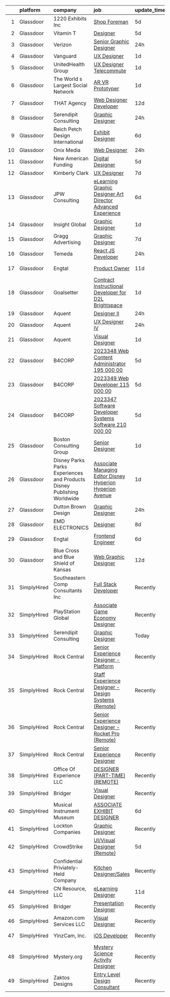 

|    | platform    | company                                                                  | job                                                                                                                                                                                                                                                                                                                                                                                                                                                                                                                                                                                                                                                                                                                                                                                                                                                                                                                                                                                                                                                                                                                                                                                                                                                                                                                                                                                               | update_time   | location            |
|---:|:------------|:-------------------------------------------------------------------------|:--------------------------------------------------------------------------------------------------------------------------------------------------------------------------------------------------------------------------------------------------------------------------------------------------------------------------------------------------------------------------------------------------------------------------------------------------------------------------------------------------------------------------------------------------------------------------------------------------------------------------------------------------------------------------------------------------------------------------------------------------------------------------------------------------------------------------------------------------------------------------------------------------------------------------------------------------------------------------------------------------------------------------------------------------------------------------------------------------------------------------------------------------------------------------------------------------------------------------------------------------------------------------------------------------------------------------------------------------------------------------------------------------|:--------------|:--------------------|
|  1 | Glassdoor   | 1220 Exhibits  Inc                                                       | [Shop Foreman](https://www.glassdoor.com/partner/jobListing.htm?pos=104&ao=1110586&s=58&guid=000001821a5e41a1aaa2c1143d324edb&src=GD_JOB_AD&t=SR&vt=w&ea=1&cs=1_0952f903&cb=1658299761528&jobListingId=1008006158755&cpc=870769263AED881C&jrtk=3-0-1g8d5sgfa2ing001-1g8d5sgfqh4fr800-b21c6ef8e0bd4fb3--6NYlbfkN0ChR5OwKRzSjn4PZW_tdiI_RimKRiFp-6lwJSLGblFx0-eNfBUs7pMHSz4G_8hfQqqNEjT2S7HZc5zf5Ugwnd38lAKfvYsDH0--fZ99Od_pFwOM9F0Vx5yUfJtHS_MTZrDheS6RmcDx0THJs_qLqdzPWaHRFelnwkQwz4Hzn_82CXSV07k9_eAwP8IV9Ql2cYzgYwXA-Vv7EZnpiWkfxr3evt9aEBpQkrQIDPI5PXwLpDmZ0rT121kMipGUIRWhXUgFYo7aP5_02zIDZUY9XXXSkCrliTH6Y9mbGqnqmwsuRNi2M4qRmiSSYHZWDFvy-LmHqXZuFJtgDm4UBns8jIYk7zgMuDkhrHiWgdpuQNic6VohHg6cNiShjqmYaCtSyzYJw2QM80wbSEOXWUye2M3NcuRnqZVG8yXYOiZoiIDa_5XhTMoNyrJsJwPN8yuw83CmUnuVevp1SR35mTDPEAZQIgFBgaf_RggPZ9S0g8Gw-TFNp46PllXk_XOKJWyS82Y%3D)                                                                                                                                                                                                                                                                                                                                                                                                                                                                                                                                             | 5d            | Nashville, TN       |
|  2 | Glassdoor   | Vitamin T                                                                | [Designer](https://www.glassdoor.com/partner/jobListing.htm?pos=126&ao=1110586&s=58&guid=000001821a5e41a1aaa2c1143d324edb&src=GD_JOB_AD&t=SR&vt=w&cs=1_3df284c0&cb=1658299761531&jobListingId=1008006318838&cpc=334ABAF5D42DC775&jrtk=3-0-1g8d5sgfa2ing001-1g8d5sgfqh4fr800-c7d7ca1e7b63493b--6NYlbfkN0DMrcEu7yrtATojKJA7cEzGQ3FdRGWLh0CZQInL4ECGI6k5tN82kdM0OKoro5eXmjo80z3blDf38MxDtG7OIqdO2V2y3F7ikmR8dSt4Ww3HoTqnOf7TOkJOlXrmqtd1BDpsoisAi_Vs_2wtfU5oF2NH8qhILIZuth9zGpa6x0tbKkV_QFDElUNuWTbWMovK6RvGkvbo1m4Dm_NnwqOTV7NwHhsBep6Fo4jzrDzQogYmknyeayjAruZ1ZD5GYrkTLJ7HwdNuoILf90BMjgKx1Gt5_eSuyf03VlsIEWdydH6EvaoNSGiZx7Oj3tL3IhajizhFb46Qa_0ohbRL0p6vFXqZtCY1oRjc3MmjRb8XpagBryYDol-Xr6GP58Afeindrjs8bZK5z7JJOqJr3xNZd8N-MA51O58yboTLuiR7-YLJOmwObF9G7ZUh_wWVd9fiQ4KgecsLrourh-JquLBic5dC)                                                                                                                                                                                                                                                                                                                                                                                                                                                                                                                                                                                                    | 5d            | Remote              |
|  3 | Glassdoor   | Verizon                                                                  | [Senior Graphic Designer](https://www.glassdoor.com/partner/jobListing.htm?pos=109&ao=1110586&s=58&guid=000001821a5e41a1aaa2c1143d324edb&src=GD_JOB_AD&t=SR&vt=w&cs=1_661ad886&cb=1658299761528&jobListingId=1008016098607&cpc=F45C15D234B746DE&jrtk=3-0-1g8d5sgfa2ing001-1g8d5sgfqh4fr800-6ea47bb67e7bdd33--6NYlbfkN0BCNs6bE--Mn_ADd0RyzMq18ZUxdybwefWV8heO_C7Y98mRwJOBD1CqJJ1K69UGPRtyAqXJXCGX9T0L3FgJfk-Qo6jxclGGKkXfqNdbZd7_Ir3_vFZTJTBsvpjHjEApyOdq4GllLofTpvicmxWvyrIfDIT5nu1DY-sTTHtlDokLTGL7HPaxgfmrr2lSkzhJzlOV0tNH9vzfV_oTEVZhSEt4pTOCKXjSWy_gLbp19Vodvvu6YYafONi6ZRg1k03mCz0jOCKm3Vcz-rsI_pIlVEulMd5nUh13IL_zFL-GirnNYdwsX5BKblPj1d2ZNMvgR25WNkREgan9dn8ygSlVDf4zFZ74IUP0qw5qn7Al_dSrPp2bAtWxmN7oRfRxZK2Y68XJfAl9dGPwtnRyZw_SGe-XWexRMbAmFK7HtgqAcFfXnTlldV7bpwEtIIqZei1ns7m50Cp0lAaJjIkNn-yMQisInU-VmcZmW9MU4BUGZ290a3tl_zZjDehRTDUqAV91WvxDLCoGixbmRo_88nU2PPCdT-W4A4fGkBFtTqyJE-ooaXskvQyJbzEyMXSTzVU7skHW39r4TV6pmZzIl1s2ZHDZZwXlgpmL_zBFFddvUAmtWrrIvkj43-n0Hi84WxblJU7i-2lBN2bqeGNAXDk9RSpTHjtXOMCIQKVpsaqMYToeD_NuUaR3q6tfkWHy0AFCmLhCHbNeqHKuTOKsdEQytghKfelFMsaJe537KNvWSNYgXrG0gNkov2Ty)                                                                                                                                                                                                                                                                                     | 24h           | New York, NY        |
|  4 | Glassdoor   | Vanguard                                                                 | [UX Designer](https://www.glassdoor.com/partner/jobListing.htm?pos=116&ao=1110586&s=58&guid=000001821a5e41a1aaa2c1143d324edb&src=GD_JOB_AD&t=SR&vt=w&cs=1_9e41cd72&cb=1658299761529&jobListingId=1008012719121&cpc=FA84DF7EA1EC2398&jrtk=3-0-1g8d5sgfa2ing001-1g8d5sgfqh4fr800-ca902f2d715a43cb--6NYlbfkN0BWQs_M7ZA8XLbIFWVw-PYcVVEPryqVLyWhKaEKPskHy2YkbHyHJDwBFABfX2IzFJUFRIsxY7z-4KfcKbQhDNfGzPyTZgFL2yMW2TdbHptY5QmfxjoI23w9jMOtnl386Kp-2yF5KAlHVin6fjtTo9FpGMuvuo1aBx15Qf890HmH539j9zNFce_t2w6GX9fErNOw0JcOKfraZv24njWguSpITXBRT4UFZXP44GTCGLmwo8QE770uKFQvTW0INcROurHPspmzrbNq4rR_MzJhAGJsKRsvx-HVFKPATKYvZKUcxz6VTwm2FsB-xV5OQwXL6_X6D3uRJrZUvssapa6ahovWZ6pOTS4UhZGzxlxij5CfmbckOT8oZNtNUZtKOVZx5-_tJka4qfFM9ZuGfIEa-Hnr6RIpoEh9QnxCgodh_RuP0_LeYKgecVNoxxW3VkBAuFEf1BmIIKexujdpEUhBEmTmpHWjmc3uWeJOsUkeiwtdopsgZ60X4LwwJ6l764js4L9WWrbOaXBvyM-qHH3EmHqVDwX4jrYzVdlrHN3dfNGGsj5YO0JWsiBIsnUCSIQpBDXNDnbIyHN5hxiM0BYp2AWs5_AKTiVVn48LbzL6k1X1RXKYxlEjWJ92IrYP47gQRKZtHaEpOXPa1cev5aFy1VozlXFOj9sSfVde22y_0JFU32OdkI6t5SHDTi40l9rSWCpAjxv64Y1gdYNzEOPI4tMJi42-eVlMKgWMAswXKm823hlg-AiYX04jFuN29XU11P__xyawpAyLsIOFuqxzfFQ5IV5zuCXx-6N1xvEQVv2OU6s7dZWY12sh2cNcobWxgfebc05x-NMdzhXlvFz3fhh6q8FuXzFyvJpIEdH0QQX_eJgyWjmfCirzTGcdu4_TXVRpWQZUxaSp7ZkXSgdUJDZMUjzR2XDLGQ0whLCghJOuJq89R6vCPLLES5wTgFNHin7K79KE5g6ERQe8RtInv7FVwytcFKs-NRcrulPcjzZlLngsV1Vj3FCJ9zuZVEhitww1V4siBXukLCTzJcQKJ7ji) | 1d            | Remote              |
|  5 | Glassdoor   | UnitedHealth Group                                                       | [UX Designer   Telecommute](https://www.glassdoor.com/partner/jobListing.htm?pos=118&ao=1110586&s=58&guid=000001821a5e41a1aaa2c1143d324edb&src=GD_JOB_AD&t=SR&vt=w&cs=1_adcc1275&cb=1658299761529&jobListingId=1008011758705&cpc=F41FEAB56D215062&jrtk=3-0-1g8d5sgfa2ing001-1g8d5sgfqh4fr800-36a62fdba79c0175--6NYlbfkN0C8O9VKdOj_1Zh75e9_CvYhSsWVxS1Pvi5WUWhsf4w7FOqiBDV5gLd8UJrG7vSEtbu2b3-fBfbvz93TFAcO-4-q8CfFSJIhYC5_Z2Npg8v4hz101VRSkpEsxw_3D5YCfEPqnMQIV-Ni-8qvGROGC1ViiKsm91auzRcWXl1jg6KWOHNH5nJLpr2kw2cgBX9lSW39UsoxvQmtAcshnFhnieQNyUSOkgfoh_3zLmEY85Wv5MFuBd9Av4JKuHa4m1g5g81U06DJIk7sTS9RYPakQKBcf36naVYe1218-Od33VR8dL8sCPfx95_phQpEPcfx8NXoUJpr9TzjVymngLRHfA_QWQY-cCiRSRvcCbkuqJNM4yoE9WHdTafRnMeU1aK9-okfOjaX5lIktYd0w_usaGtv-7Xr71aWo44M_95KQGCL2A%3D%3D)                                                                                                                                                                                                                                                                                                                                                                                                                                                                                                                                                                                                                       | 1d            | Seattle, WA         |
|  6 | Glassdoor   | The World s Largest Social Network                                       | [AR VR Prototyper](https://www.glassdoor.com/partner/jobListing.htm?pos=123&ao=1110586&s=58&guid=000001821a5e41a1aaa2c1143d324edb&src=GD_JOB_AD&t=SR&vt=w&ea=1&cs=1_e393661a&cb=1658299761531&jobListingId=1008012161691&cpc=D2F1DE17EE1F43B9&jrtk=3-0-1g8d5sgfa2ing001-1g8d5sgfqh4fr800-43d3d9032fddb7b6--6NYlbfkN0DSgjPPcnEdvoK3uuxfISLALE6pB1FR7YSHOr_tSg5_QGIhoz_2VqUepdcKLBLI_zQfqeGEJ02t1AVbHSQ_O9rZP0hkpXHrTqLw9pTXuL3LxMpDdB1nDE0js1NGSUzDuMw58mH_y0QpgiiKBamNJQ2YnFsSVGPnarsJZAJ023DkZ2lB75_AysO6_kZp7LbrCmruevKG5DsxkBYhQZGU3H2DqNhR8OwcmmsWpF6Ejw0pkmpOlcK6nSno5DrVjHXnS-LaRTkYAebsO-ATvWc6ynOW5-EXwsXaZTvtUtOqElKXVym0H0wBXPL3xvxh9XpLIRmj1LE7sS5i5OTBp2w5TuK0Pke7-Lg0zYeeuYpJtlwSFGwe8OpDMnM1aRItsA2gN4C5mzuYdq-uPhXpANnDqWNWn32SErcQJc1WFB42KcotkA2C3SSiiLeYFraXU1pm262dQFhqVoy4TJTuqL3CzkiAVaS5FQd2jpXjkrHugjCfKV0AdP-KzvdyGNqmVivviF3GrBpId4X1BvCQueXUJ3CPc6D0LC6KlX7J2Gwgv0GP3wOVo0JWKkkI53U8ds2pQkTGVbFjoTEBXNBd4yuzH_n6)                                                                                                                                                                                                                                                                                                                                                                                                                                                       | 1d            | New York, NY        |
|  7 | Glassdoor   | THAT Agency                                                              | [Web Designer Developer](https://www.glassdoor.com/partner/jobListing.htm?pos=106&ao=1110586&s=58&guid=000001821a5e41a1aaa2c1143d324edb&src=GD_JOB_AD&t=SR&vt=w&ea=1&cs=1_36660228&cb=1658299761528&jobListingId=1007990020797&cpc=70D6958B2CFB98E6&jrtk=3-0-1g8d5sgfa2ing001-1g8d5sgfqh4fr800-0c50c41ba30ab75e--6NYlbfkN0CNPXhQHeQmpFLG1zbnVry6FDwS6k36Zx3mOturxRE7VTwd-PHBCgegvK6MSUCpLPNO5VeDiSWy4Jg_X4vF36py9cvxKfHCa3YoYBIzWKw3WHI5I-J9NyizVTVDg5tcklXjn-A-4m5usbuY75GunOoLcnQEC6itfPuGb4uBUW9zcmWdS5i-3rDgLi_VQXhNEa-ZMMDmKb_Rt_cnEQoVAl6Ddhi_TyBedSe84ZWh9JOKRGgAYLvSxPhKUziOjoX9fF4Ga0LjXGbMYo4D734qC2hWmaeNfBeYH56tjGtBp9PviaKILiwkoqmq_VLk7X370u9euap6q0nBJnpd064jcxCDZ7FGgVD-78lkQZSrvYD_ZzZtiebpMp03Cft8tKGLK8eA6fcjErmxGIJ235arN0icXNkBIVjPCa57r3OtMSxLDrcB02mB5O8LsT2AqvuysgFd6a3eDnSN4lfbmb2sT7fSr23uNzLA_aKAMdh-jKNiIj528EKoB0DA5HO6vBweMiU%3D)                                                                                                                                                                                                                                                                                                                                                                                                                                                                                                                                   | 12d           | West Palm Beach, FL |
|  8 | Glassdoor   | Serendipit Consulting                                                    | [Graphic Designer](https://www.glassdoor.com/partner/jobListing.htm?pos=102&ao=1110586&s=58&guid=000001821a5e41a1aaa2c1143d324edb&src=GD_JOB_AD&t=SR&vt=w&ea=1&cs=1_b988c2e1&cb=1658299761528&jobListingId=1008015133064&cpc=39721386339D0809&jrtk=3-0-1g8d5sgfa2ing001-1g8d5sgfqh4fr800-c5c15e8d751a9460--6NYlbfkN0AZiaPZyccuKjlre0e0RaBFeO48J0QExrO5hcuLctOVaDQsAcHmbKD6x-czlhhPaL1TlBaAVNH02RkuLdfAcnAtmG2ifzKKd-xvHAFsOrwbZuY8izI2eBiD15JwxfzUB6r_c-wjmdtrfGuV-D43dsz7rF-W6HRlzw58U6e4dTUNeaQpBffTT_4yaBVmRULisnrSQiMurOPo0JKl4r--JHnh8XFNsFlTWSZQqZYAmOi7mrCm-5LnRs3NANG9lMItmJrToRip_WYvOJTVl65QEvq6r-JcLu45bzDtmyQrYdHGmTSn7ZBA0LUbCQgyXy9NA-D_hwMwXRwEzrH0XRzkJN7Bp5iU9aLDllIhImol7SjdvJ1W_F7uJ7_YGxKd__Ijq_f7K0e8qWmZfTML057C8fFnX4qaAiyikfakTQ8SiOALidoz_w7j83kq-dGiQRYLKWOItXa5mzAEPNbyuCN8Z1sIGE3o9bilu0Gq1CytOvXLLLVYLInBHE9qwE0Ykkl0VuYxE5odmHet7A%3D%3D)                                                                                                                                                                                                                                                                                                                                                                                                                                                                                                                           | 24h           | Phoenix, AZ         |
|  9 | Glassdoor   | Reich Petch Design International                                         | [Exhibit Designer](https://www.glassdoor.com/partner/jobListing.htm?pos=103&ao=1110586&s=58&guid=000001821a5e41a1aaa2c1143d324edb&src=GD_JOB_AD&t=SR&vt=w&ea=1&cs=1_b41b40ed&cb=1658299761527&jobListingId=1008002938812&cpc=DE56C24FF6DEC286&jrtk=3-0-1g8d5sgfa2ing001-1g8d5sgfqh4fr800-3b5b7d28d0157a80--6NYlbfkN0AzDkwE1E6nFtjvvvc7BqCxawePj4p5F5Tpa-icpHS7yI1-CjxT_KXQYOVUQT_0dY0vCULujJzTncjbwiIzoH-koxOr7zJXgvIxjTsITWJ3JeHuXqEz5NuacEMkK1_BWBvQFI2sdlgpm-v1MDJ1NMri5mPZccDd5YL8bESDpYGHhCBSuQ89nx4Ag7HlTKZBfmbvGUN7JoI-r_IPh7wDnc9BJfNle-0N9CbNgld0UbTyAFkhLQIkpUQwMeLNiwuPugPQVDLsssxgQG3sLwp_vP0K3NjCidpbFIF36GjBv5PqMvH6EpY5brwyLhUit4qxkbRShtEUPi2qhu6BbwjVHnRK08qNQ6jxXSGxZxLyuDA8J5tbGrWg_zdcqzitEfOGTMjiiRFbVZhXzeb-pwbt5Pf8FWf-5iAsMM-1c1Lo-f6oOLsDon9FvdZ964r7JHMJ7e4yCe9PhfDw8J3WkyXeL0A_BKz6C28pkkl6mbFz4pLrLPqMrF0PwwDE)                                                                                                                                                                                                                                                                                                                                                                                                                                                                                                                                                       | 6d            | New York, NY        |
| 10 | Glassdoor   | Onix Media                                                               | [Web Designer](https://www.glassdoor.com/partner/jobListing.htm?pos=108&ao=1110586&s=58&guid=000001821a5e41a1aaa2c1143d324edb&src=GD_JOB_AD&t=SR&vt=w&ea=1&cs=1_54396df7&cb=1658299761528&jobListingId=1008014380885&cpc=F45C15D234B746DE&jrtk=3-0-1g8d5sgfa2ing001-1g8d5sgfqh4fr800-800edeeeeb0b38b2--6NYlbfkN0CaFgleZDrFSirENWvzXJnTfxUA9qHoEQX00jZUD3jZ27PxJcpL3ksBcXKcLYcSM6sJrrh2qT9IESwtdsJgINkY9hw7mKUWzxxeON2GIvRnqb1VtKgJgNzakbZ4oZ6uVzBQGvyuIKbAL_1Nz9_N2mejkOzvJqRWYu70U1G7vueKuH0izZ9LyiXNTs-sjEDsN_z_m9DOTseGHNoq9EWHj3f_aeZGxdPmJfy_Ysp8sTKluZpsXM7LoXGvcqot2ykrcDdbtAnAL9NIaA_SkLnvZr2DD5VTo-P1wcaBoaRG9Nug0byHPAzw-vMZ6d8ZRcwqxo6p6khj0mM-8SbiRfapQUtPDk3jn9M7tBh0vZvnFzMufbNUsr4fQl1ExQYAe20wW84WI0AqsJKceK5dVDLZr46cDnbXVByWXgDBpIpiszOTcx3QojEXGqSxbcidERPFSnpZkuGzW-l5Pg5PWTS_wuYfnuGyYw2efndJxCVDA9px0MP9qbJxk7kEeWLtLgI46Hs%3D)                                                                                                                                                                                                                                                                                                                                                                                                                                                                                                                                             | 24h           | Dallas, TX          |
| 11 | Glassdoor   | New American Funding                                                     | [Digital Designer](https://www.glassdoor.com/partner/jobListing.htm?pos=117&ao=1110586&s=58&guid=000001821a5e41a1aaa2c1143d324edb&src=GD_JOB_AD&t=SR&vt=w&ea=1&cs=1_88846030&cb=1658299761530&jobListingId=1008005604342&cpc=B101C867B3EF2D75&jrtk=3-0-1g8d5sgfa2ing001-1g8d5sgfqh4fr800-96c3d0f824927e96--6NYlbfkN0C2BFb7Ub2YUp4strrym9V3pWtjyRKtgHKt_kMzkewmGGJEved23y_kY-GSZp2akmMrMXBnf0_sPdCtSd-PsOEUyt98Mi-sR6I7bW0HgmIbOmUMY25IRArly9j6Qd8Aune8lrTsZEYIa91ohUTgu9UT6t137nsGeEKm-lxKnQqZh_-my8GcKR-aODhCp_jwJzPJwUeu85MTiyWoKcJZYaaPCM2Us-ET3KkbkQcCH1FzkYBv6rdRkyQQkPhIVq9EuvQfFvyaOOOapZVbYwNg3ssngMvgSDD1ia-AKJ0_x8hyFLUtWTS8-h6EQkH7l_lIw6jOOUFu8ILoyx8NJ1XdKC_wJgY985dHI0sQUTp0sMi0AARn6jvf6_yUFlbqQ2h7FE4AG8oaMp2PwtchdIp4zFHXgS9MPD88_jUx34KgdaduKMuGjxVdPZtJzhtZ4HSabhr9LQbb_LS_4oOmYq3x990i5CPaUTjR8SPX2HtXGD5ZaMBN6jF6ROmRTakfPzZ_-a0%3D)                                                                                                                                                                                                                                                                                                                                                                                                                                                                                                                                         | 5d            | Remote              |
| 12 | Glassdoor   | Kimberly Clark                                                           | [UX Designer](https://www.glassdoor.com/partner/jobListing.htm?pos=130&ao=1110586&s=58&guid=000001821a5e41a1aaa2c1143d324edb&src=GD_JOB_AD&t=SR&vt=w&ea=1&cs=1_7eb72b55&cb=1658299761531&jobListingId=1008000689139&cpc=6FC5BA77C9A4CD78&jrtk=3-0-1g8d5sgfa2ing001-1g8d5sgfqh4fr800-6940c3b835ef9c13--6NYlbfkN0ARyD88zZa8G4fZaD6jLAgXtQ8K-B7dWBWCK8oXQKVaKig_6nzqbLjwMGuvQzHRYlOUcSn1scKefGxQpEG5-nCaBd6cLVZW_rTnRdNNgBJQXv5XPN9_UiIHwNcVR5BRuRj-AufwsFa1GHKvjFLik9hTgwSCJJyzjRqUL93YX1UvnIK54z9edYv2l1FDD5h421zrIn-v4iMxUvqj6JvHJJUKmK0ORDxr_5WI9AN4T11J8Vc9N05QphYxinKaaW2px7CXrfON59u-_64gipjAqnQ0ifVf3lYdLbtJmJYW6U2jdVU4T1qfYsbpBRYYCtso3rkN9kTUUQhO25D--W5TgKzKTYfr1UQqf5QZPjWe8B-2epj5NGPf9P-DZIDyxaDVdELKHZslQWcLNEaaKcYqjxxdhyQZoHq4HJ3Vz9HtgJ1VghVpdsgCSxNu-FjUrq1yQqi0ToQ5_wAkkMeJoKbL0jU24MgYuRaodeQhl_vSKgalj4A48t_TTUazwFY2umgPBto%3D)                                                                                                                                                                                                                                                                                                                                                                                                                                                                                                                                              | 7d            | Remote              |
| 13 | Glassdoor   | JPW Consulting                                                           | [eLearning Graphic Designer Art Director   Advanced Experience](https://www.glassdoor.com/partner/jobListing.htm?pos=120&ao=1110586&s=58&guid=000001821a5e41a1aaa2c1143d324edb&src=GD_JOB_AD&t=SR&vt=w&ea=1&cs=1_a192ffc4&cb=1658299761530&jobListingId=1008002630660&cpc=FA84DF7EA1EC2398&jrtk=3-0-1g8d5sgfa2ing001-1g8d5sgfqh4fr800-fda7671e979a5c29--6NYlbfkN0Bi-g4OEguhQEx4pjzkmulzkFDPdVMQm6g82nLRMcVRUF4a9O8XX7bQZKZazodw_Hk4F-ETQ50IEvawf62mrp1sEljZtncm0MCCp9dxaeFI_AB7sx3XynRJ4TfYINFrlTVnm4QC41zeHBBpQWIt_FbvlEOfUwI4lUAhLzOq56f9EIVtmdmk3XaMoOsYFgqiN26f0hGerfRgvS83gGJriGjzHf87Jij7PkaQRnV5AK-eDBd3kC2QVQ1bC3ALGqwSlqV7hjI_TxEc6sV3QQ5mYKqG7-PxvH-lkG6I5B07qy7Y-KO2SDuQ5GUL4iqjHWKkDc8UGLdeHDqQSMwHD-mliEwtFf9Sb1_SMvfdMcZhIwpCcca6xLV9Pxkt9OQbcvgpNP8sqfs8es0eUJFKGa2xdh963ckwItXiiz_BITvainF0mlbrnSn1PCVkhmesW_JenxmpTWQSAfc6x535uuAyJaKi1L2xkqir9hGmawTZ8JfXvQVMrsAP5Hvg3tqP7nBnv9s1MfE6irAUPN5HK12eBqRgEkpBIlD_6uFPvJSYVvAjpg%3D%3D)                                                                                                                                                                                                                                                                                                                                                                                                                                              | 6d            | Remote              |
| 14 | Glassdoor   | Insight Global                                                           | [Graphic Designer](https://www.glassdoor.com/partner/jobListing.htm?pos=125&ao=1110586&s=58&guid=000001821a5e41a1aaa2c1143d324edb&src=GD_JOB_AD&t=SR&vt=w&cs=1_6fdb3160&cb=1658299761531&jobListingId=1008012544092&cpc=F41FEAB56D215062&jrtk=3-0-1g8d5sgfa2ing001-1g8d5sgfqh4fr800-ed6221a5bd2cf911--6NYlbfkN0BKkHZu3wF05EeDimN_p6sYpKCMArvwa95YdH7UpkaBCqc7l59Erwqcl-ZxWPl_M-n-My1VTcWJQe37oyOME0drXoDSP5_O5T8QDR1SvERqtCDlCmBOsfDlI_JJuq0bX9Ruw9LnKqKKjsLcn4qfmgIqJJF5FIlggEB-24esvMOGgWh7A25fVPmNV20ZAoAooTZtUraZP96tr8-r1fjtOwupJpw5FBWwD5FLw_2aFVha9c_Dy8zHpaaRbQ8eQdxqvadNPErf_tZ-SIGUXbbrXPAOzouNllU3_Y9SK6XBHnCKj2VTf_3yuGS5wRm8jGK9kCaNnab4IoaGj8kv8sBIWqna9wvOszpd7LkekdYsBcTOojVDoh464B0lpd52yhsul2E7nhLIC1oh27CvdxLOIUmOSVYsjUu1k34CaGgxzyn65khsdKGowN03ucmVC4hMxcWrpCv_HM5wFW2O8hp6qo0-Tu_KcSmdUdiykINgn4qIfQ%3D%3D)                                                                                                                                                                                                                                                                                                                                                                                                                                                                                                                                                                | 1d            | Seattle, WA         |
| 15 | Glassdoor   | Gragg Advertising                                                        | [Graphic Designer](https://www.glassdoor.com/partner/jobListing.htm?pos=110&ao=1110586&s=58&guid=000001821a5e41a1aaa2c1143d324edb&src=GD_JOB_AD&t=SR&vt=w&ea=1&cs=1_e71233a5&cb=1658299761529&jobListingId=1008000664653&cpc=39721386339D0809&jrtk=3-0-1g8d5sgfa2ing001-1g8d5sgfqh4fr800-2a1f32cd73959787--6NYlbfkN0DGK8eznauyd4_VXGKci_XYn8wCnmApLCrZ85jipVi7YER8tKrqXNgS334MvWlp-Q0fwjriyBKc8UWFj55Zq8nG_4wh3Q1QtitGWLw4ByXAZ1B9e1xFHNw2XnGBg1eyZqXwK17dR0fw3bEMytVUgkQUPpgEruMieGKJdr6YzljH-_ts_L2TKuK6caJIY87V12BMuZp4QPrceUIMRN45bMtFveTnc1byvEJ44Vz4hsbr167qKohTD64RHsmBvGtiCZTFYFMrSMFLQPxNR_ENQ4u5KAMcLlWyCiwSKGUrHeFM-BjVgquhceJQLTvthzrnhyg8U71f6-GRVi9Cxmb9YSKRJ61TfRpcsuopV5assMkRvKrZAC9RkQdysCXU0CoX0srd4NJm9EukBcFMk7UVepAYL3k-ZEjjWu3aNWxZ9fHhxePrzolNnkZnjsrYD8vCYEDZmggGp2TGvbmxZzL-E7D2VFaaksxHrDcXtNKf4cqDncjeMJfEGg1uGVxDvrFeeBA%3D)                                                                                                                                                                                                                                                                                                                                                                                                                                                                                                                                         | 7d            | Kansas City, MO     |
| 16 | Glassdoor   | Temeda                                                                   | [React JS Developer](https://www.glassdoor.com/partner/jobListing.htm?pos=101&ao=1110586&s=58&guid=000001821a5e41a1aaa2c1143d324edb&src=GD_JOB_AD&t=SR&vt=w&ea=1&cs=1_7e7e6cc2&cb=1658299761527&jobListingId=1008015128299&cpc=8AC01DCC8FF2DC38&jrtk=3-0-1g8d5sgfa2ing001-1g8d5sgfqh4fr800-7fea6778d8d634a4--6NYlbfkN0Cdyrb_-SYpjIsC7ShR4LTJruqxAexHI1Km_0W0EzpI0e4uRdYa2eAJs8btTIGmOfMYc0AIGm1oGji9xCD_BIfjoFv7WrSOeX04XFZio3b7X4jjRm4uKTkf2ibFdnFKK902wGA0oBE-4UXjpik8-xCwjIHvwxFNbNLLssPWUSLM7bGAS16chLfRc3-ChYnq_dSHm7d4k0XP9rvjZY2gyPW2vk8fCSVZ7UoCiq_MJgenlZwyIbvB1erFW5DG3TGIydTJMX3qy5haVAdTiiTjGC7U7cGUucUYVJzAJETSeFKhRcG-n6qo017huG-1lzTCuyLvCmrtS8NNqee8oADw0GYbCTQNBObnwLyL52xlO_aJoU10oxOBBJ8lpVZZlSUlsxXgNXuKHw_pQ0Mus8eOKBgg9jXdhubxh1zrw5efsze0fg0paC1v0Np6dacWFeMPEa-SVOGXkAs4Z83txgq1PffxYVCT7eqzbwTOKLCV24Lfl2Y2pooiXrUhH6oG9P1S8S5pI8g7upGUdg%3D%3D)                                                                                                                                                                                                                                                                                                                                                                                                                                                                                                                         | 24h           | Remote              |
| 17 | Glassdoor   | Engtal                                                                   | [Product Owner](https://www.glassdoor.com/partner/jobListing.htm?pos=129&ao=1110586&s=58&guid=000001821a5e41a1aaa2c1143d324edb&src=GD_JOB_AD&t=SR&vt=w&ea=1&cs=1_5ebd5b72&cb=1658299761531&jobListingId=1007993096051&cpc=FB7E4A1762AE5BEC&jrtk=3-0-1g8d5sgfa2ing001-1g8d5sgfqh4fr800-eee2d180471af58c--6NYlbfkN0B7Z8t6fEMDh_BTkcJVPNJicKvZQEBTy5HSwyHa20ewqmyfWNXjNsfvmtdqiCQm-EzbU_ayt_1dV_mkQSOUR08VlOWq-QB78UPnTy2vK8yzdADMRvGTm3TJ5v2VuzjgkA4o0Fcdt23tZ2IZ4ux3MwC-fHSfDwcDbVtZ5V5QbjZdN6YagjtkutiiKnkhH4GHJmg0vlztQ7UDzkGnq_ZrDGmqKxsHc8hXzso5IzSD2hNYTdJGb2GIkWQD06oCiztnSQ36l5pkJPaUroCUHYIhkUsmaJupEVzagJYXgexx1qs4GfmqlXJcAxkmr4wa__iRTO_-Hl-wF0vSZi6dI0qL0T7TNWrdr9PdNr8-AivyYDMWgyqyPemECzfBx9Iwq7diQnM4WO0AIXIS4FWOqkSjyCTs9ErMDJneTEE9dW26mmbvqoBMMW7wKEL66kqY3nk8BsfhRR494x0Oj-C_H9_1LGESxNVaKENOiYIwld-zCrsepercgAkefIkN40GCMJLtb2w%3D)                                                                                                                                                                                                                                                                                                                                                                                                                                                                                                                                            | 11d           | Englewood, CO       |
| 18 | Glassdoor   | Goalsetter                                                               | [Contract   Instructional Developer for D2L Brightspace](https://www.glassdoor.com/partner/jobListing.htm?pos=112&ao=1110586&s=58&guid=000001821a5e41a1aaa2c1143d324edb&src=GD_JOB_AD&t=SR&vt=w&ea=1&cs=1_d0060d79&cb=1658299761529&jobListingId=1008013039980&cpc=75B6770C194DCF89&jrtk=3-0-1g8d5sgfa2ing001-1g8d5sgfqh4fr800-f0a1eddbf740eaac--6NYlbfkN0CPEiJEzZq4I_K6S6Q9VC1QMfIsI0INZ1UYi7vjgDL48f87QLouAYwokg0T2li5PLlTSCVUIr1PgrYGDog-2Ot4P4TbO3x0ubC8nCF7Cd1CY2qVIrcLjIyHToaplJzfBzGuCBkQ7I9UndVt4Ds2V_KHg1DXR1hsnDuCo5x2I6XMTIeVmplvLydh_dNs9zhnGoWD0EfTvzUclLJozfjG3V2du7kopYI3CtXiW5CsTyp8l0Z3iu1gFlzIwupO0BuLiKMM1pWQkCm_hjzGDAltntWeW95W2uODhsHZHs38uD4dEildByQ7osqZm63de6rWM4XcLHqNBtJHZKbIpdWbQm4aq87qY-vo3XI4PffAH4F8-J9My-iQlNP_ztijioKHeu4g3ZqSG1lEzN8-z3K7xpmDudWAbGGDC8ymUKwJZ-6FrymPInzkSDM0j8iahA27el2cejKBdLwveSolzRWnwyarR726Dj9jdwLoey6ynIgwUB5Fshtl5tbnutRsMVs3Dxs%3D)                                                                                                                                                                                                                                                                                                                                                                                                                                                                                                   | 1d            | Remote              |
| 19 | Glassdoor   | Aquent                                                                   | [Designer II](https://www.glassdoor.com/partner/jobListing.htm?pos=122&ao=1110586&s=58&guid=000001821a5e41a1aaa2c1143d324edb&src=GD_JOB_AD&t=SR&vt=w&cs=1_883e5621&cb=1658299761530&jobListingId=1008015500719&cpc=0FE1F5EA2BC84A01&jrtk=3-0-1g8d5sgfa2ing001-1g8d5sgfqh4fr800-0b268baea360f15d--6NYlbfkN0DMrcEu7yrtATojKJA7cEzGQ3FdRGWLh0CZQInL4ECGI9gD0Wolx9R2v-Aex0-GK06e588o0OvV4zA2gIiLx7NrUvBsPQz5DEshSuedIVD-947v_EURRm4cO9Icbeu1pEaxsmPXpdkKrsl1xaOFHyZCdEjymwr_ppqNKw79ozMs8axjxyr8px7_opYoDaJkEM8E_aV5Uo4M_lqDONGK1H4_JoTLBROMP-PcrCAv_zA9CWW8WSF_0_0dNXZngN_29FalCb6hbWgLUr1pEaBZMOqSveHcLEhj1MAGHu3DbPGOIy26v2xgiahuMejixWz0v8tI8mEFTYlM0ZfCp0cnGtiq8uW2WnOSEIE3OLYBLxgbhe1pnbS4xPFOMR-Fzek6zZfi-xXBBakj86OAnphUUw7Gpl72PFAkVJwG7_KpeMr2qQrlR1RjBKrJpGkZU-Ta6i73l5xjsexYlloq3f8P7pAK)                                                                                                                                                                                                                                                                                                                                                                                                                                                                                                                                                                                                 | 24h           | Dallas, TX          |
| 20 | Glassdoor   | Aquent                                                                   | [UX Designer IV](https://www.glassdoor.com/partner/jobListing.htm?pos=128&ao=1110586&s=58&guid=000001821a5e41a1aaa2c1143d324edb&src=GD_JOB_AD&t=SR&vt=w&cs=1_88f7970d&cb=1658299761531&jobListingId=1008014765194&cpc=A65DF3A704A48F9B&jrtk=3-0-1g8d5sgfa2ing001-1g8d5sgfqh4fr800-65c1015e42d14fac--6NYlbfkN0DMrcEu7yrtATojKJA7cEzGQ3FdRGWLh0CZQInL4ECGI9gD0Wolx9R2EDT7B77c2cRryahV9Wa9DLyiw9rqKdLaP2CwMMD-SAcGPK0zWaagUY0uusPQcY7coRCWjntVboddT6meN1u4wUcstDaE6zFSs836jMQ8rX-En_yu11gstxvikm5M-Ys5ojoLz_uJiMeuPJJmPl46gZ56tmOxdiT9Fr-epLoCiB3MtEuO9ktCg6pL2LT3lXlFO0r63zN6H1QzwFayHsw1voHzFinoIu1ZI0ru3dz9s1UGKHTP3InyiRBGwxplxJ1PTBLbt-DpzQnQYL_1WmJ4LUWVaw1c50uJyX3UCv13t8RH-ArTI0HIrftIonmnb0qafgWJt-o1JdPkRn-UXhSqVHWLvAWCRjhq7t3GJBJDjx8l0872cFzA1wlCALCi_7IqDfU2HL-9AX0jU7fs_1VNWfAs_PA0rWcJ)                                                                                                                                                                                                                                                                                                                                                                                                                                                                                                                                                                                              | 24h           | Remote              |
| 21 | Glassdoor   | Aquent                                                                   | [Visual Designer](https://www.glassdoor.com/partner/jobListing.htm?pos=127&ao=1110586&s=58&guid=000001821a5e41a1aaa2c1143d324edb&src=GD_JOB_AD&t=SR&vt=w&cs=1_7d40ba20&cb=1658299761531&jobListingId=1008012676265&cpc=149B3D5996025BBA&jrtk=3-0-1g8d5sgfa2ing001-1g8d5sgfqh4fr800-4533686d186de60a--6NYlbfkN0DMrcEu7yrtATojKJA7cEzGQ3FdRGWLh0CZQInL4ECGI9gD0Wolx9R2v-Aex0-GK06IR-bjFvjEHM9CB3f92ZhYXKKMR8uR6MnYQ1QSeTWD0ZgWEXd6GTMGInCXIHw7pi0_iDX-A08yvkXRh53nqX1w3uHoCpFJCViCrF7nA_GBeyOn0zSg47yNAIb_pfCcyBTJwZhE4NHdRenW5WxTDgPHNb_Z7_HEffq3AHE1pvJane7JXjazntzR41tkrTzeCdCaEBgkFqaM8vjGYn5DuYFSbnPbNViiCvleoN_ES72UVWk1KYlHsonWjqoLvx6sYsNHGBhUVQY8AxIuW_Fgsz_ho6bLTK9-9X9u4Y3U-Oh3ZJWHbC3QUWy-4ozqBVPmCh_yE4RwZ7YszuVdqLUki8nmMz-j0r5V1IoP6v2DsuGsJv9WqvfQm6ij6tARuNLgdE7-aySjjBjHxm0o3qPSUIM1)                                                                                                                                                                                                                                                                                                                                                                                                                                                                                                                                                                                             | 1d            | Chicago, IL         |
| 22 | Glassdoor   | B4CORP                                                                   | [2023348 Web Content Administrator  195 000 00](https://www.glassdoor.com/partner/jobListing.htm?pos=115&ao=1110586&s=58&guid=000001821a5e41a1aaa2c1143d324edb&src=GD_JOB_AD&t=SR&vt=w&cs=1_675bc800&cb=1658299761529&jobListingId=1008006479581&cpc=47CFDC01B3F81FAC&jrtk=3-0-1g8d5sgfa2ing001-1g8d5sgfqh4fr800-abeaad6600c2b0e3--6NYlbfkN0BBcNHvdcwdm3ewH9kjvka83ftEJjxlat_DdA1S80VRS6k0mxP7wnwmAsSRP66qfkx-3pDXhOYytlm-J59uRdAXNFOIsIqZvWFpwGi0Pde26NfSg5UUakdv3d_OPM4VaMuJCiC25jmXx1tv2nmZ0inQVbGAZr2uzPsWTSdG3VnQ_zG8GMkRvMuuGUNIuzB9u6QJPCTa0IyCLICTqslZxRCL-AGGohpJjW-lmm5bw9zDyR9ghu8ToK8huXAP4N6F3jgH_5xoSPyUSVrp1cE_CmhCEB5M6_RM0lH_kViD8pkpVGpW8oFXyTqpKsmsQMepBlgN6gxIjTGPCEgzwzbOxH9DI2Xc8Uqge7b7k0dDo2Rqe5ttj3huLB0aAA1pSCIWyPHoTz9-FztLE47C3-PXgBUdqQkHZ-dULyd4AFNw98SldL2Nx5FJoJhK15rOZB1ZdjDk2Kxchqp2H_gKeWHJkxdTTaAXhcfwX8P3OoARJUagbO-34a1P8Qw_UeQCIPTMeMk%3D)                                                                                                                                                                                                                                                                                                                                                                                                                                                                                                                 | 5d            | Dulles, VA          |
| 23 | Glassdoor   | B4CORP                                                                   | [2023349 Web Developer  115 000 00](https://www.glassdoor.com/partner/jobListing.htm?pos=119&ao=1110586&s=58&guid=000001821a5e41a1aaa2c1143d324edb&src=GD_JOB_AD&t=SR&vt=w&cs=1_04e04b6e&cb=1658299761529&jobListingId=1008006479560&cpc=47CFDC01B3F81FAC&jrtk=3-0-1g8d5sgfa2ing001-1g8d5sgfqh4fr800-fbdd4b4e1a2cdf18--6NYlbfkN0BBcNHvdcwdm3ewH9kjvka83ftEJjxlat_DdA1S80VRS6k0mxP7wnwmAsSRP66qfkx-3pDXhOYytuEO3ZAnUmr0v6F89JRChgeVH9UWbWZeQ3Df5UKcvEILTfeMaVxF7eTaO1Bd-ixK3_uP_4SlowSrP2f3K6cCO3f8cqfwfFIp8RKMKusWTaFV0bhCyYiKGm81vzzIOJTXChTeQXh2tHOP7sjAlMAD1QCxX9MMLMO80kTD2hPDQrV9zmMftn2LsRyGGMnxAJKWhIk97Ut0POwfg58I3uL48Syqaq3skElZp72nlOuHrl8aDdl71eRpAJJoU95E1DpZ9-AoSr8wFy5xiJwkY7-BzWyFKDJCmhPXNTtQH7wBiaMhohcQgWY_6nIKlBLVoWtjKanj7zXhsrrrO0-oHyZgLp9fc3pv8_dMKp9lIifpzzZQXMuW-TUeRTik59FMlBAn4BBVV-rxrS06TAcYnMdLulBLtnWpST2_MKVVIeYocjPo)                                                                                                                                                                                                                                                                                                                                                                                                                                                                                                                                           | 5d            | Dulles, VA          |
| 24 | Glassdoor   | B4CORP                                                                   | [2023347 Software Developer  Systems Software   210 000 00](https://www.glassdoor.com/partner/jobListing.htm?pos=121&ao=1110586&s=58&guid=000001821a5e41a1aaa2c1143d324edb&src=GD_JOB_AD&t=SR&vt=w&cs=1_9f6e7268&cb=1658299761530&jobListingId=1008006479570&cpc=F4EED0218A761C36&jrtk=3-0-1g8d5sgfa2ing001-1g8d5sgfqh4fr800-00eb874690007388--6NYlbfkN0BBcNHvdcwdm3ewH9kjvka83ftEJjxlat_DdA1S80VRS6k0mxP7wnwmAsSRP66qfkx-3pDXhOYyttdqB5PgAxI6v6c7tivLq4BMrZXmQgYG1HqqJOyZh0CKA4ooDT8DjPY94UVNrn9s7WzRVwkEw9HMJe_iJEXfwdUJ4pbkFJ_kDp7V8rYG1qmLBvkaC6kI0Zi_r1oyoQPOMjBO1nzHkhV1xBPzhuta_onmgE4UteMXS1kyNM_kAWpbMr0IrzOAs0FFReUuel2UTRaBIhQ5hPsbIEzwC8a0dHIIOSxtz_Y1DxiduqRW0xbfVGM9JhmbxTjkAG7Hi-NUM1Xneyd207XLgjwuArw9Sv-I1PZbhlr_B42ATVORa4TvDRnEr6CGbO68AybZGAiK5y9h5smziYbWjPjF8wOsc5tLMY2jG96vxzLsKa6Rndh1X2rXmBf5isKrJQB6uRAuZkdAnR-seYR96njxeabFlyMtVbAHRtWv75XiQLd1zhVdV3jDmdHxMuaFMtYX_nG4w57x-_ijwxEx)                                                                                                                                                                                                                                                                                                                                                                                                                                                                                   | 5d            | Dulles, VA          |
| 25 | Glassdoor   | Boston Consulting Group                                                  | [Senior Designer](https://www.glassdoor.com/partner/jobListing.htm?pos=113&ao=1110586&s=58&guid=000001821a5e41a1aaa2c1143d324edb&src=GD_JOB_AD&t=SR&vt=w&cs=1_5cb54064&cb=1658299761529&jobListingId=1008012326419&cpc=1160948BCBA38B5B&jrtk=3-0-1g8d5sgfa2ing001-1g8d5sgfqh4fr800-92778ed25c41c315--6NYlbfkN0BRT_J8tESNZROimpc0WyD7EGfhllYDKcBPIyLxids1Tds0XE-AWRCeG5KVBOag2QmuZ3hLcbDb-HOY3dXi-a5S50hXfL9a1igoojNq1h5HX20fyw4H4YcaOIMtkXoZdjeEv-_yKUUEnIPmfP74hr5NvXJKY7i8zvK9HjSOLg4pE8U47gAqx3lVVeWdzTjE3wuyyKEu4utSap4KJ7DvCmmepJLUMcR8h5yWxUgfARNrR3SPuGOB56PXfs3-bIjhyP7MXGdhbuqA_msLxQhjR0zQDNSaLzZlrxZfvGV2PXtRqGPoYo6qWyHC-E6BM7zHceZeJYmiThhEZaMxq9E7ftFBjeZc6Ibb1jV2WWhcfwNBTezmrlveJDJVTLXCug8qctFGzNH3o8mXp3vnjOWI1vUvJyJfxPTfgAcc2td8v5qs40kKulPqHXsH8igUFbi4YjzQEzbkVbVVITvVM2QsSNTUmtxL8xcFLgVVLaxiv1he07O23pG5LbXo34N2vEZNCgA%3D)                                                                                                                                                                                                                                                                                                                                                                                                                                                                                                                                               | 1d            | Atlanta, GA         |
| 26 | Glassdoor   | Disney Parks Parks  Experiences and Products Disney Publishing Worldwide | [Associate Managing Editor   Disney Hyperion  Hyperion Avenue](https://www.glassdoor.com/partner/jobListing.htm?pos=111&ao=1110586&s=58&guid=000001821a5e41a1aaa2c1143d324edb&src=GD_JOB_AD&t=SR&vt=w&cs=1_9d67dd22&cb=1658299761529&jobListingId=1008011554477&cpc=0FE1F5EA2BC84A01&jrtk=3-0-1g8d5sgfa2ing001-1g8d5sgfqh4fr800-7837a29f51958e64--6NYlbfkN0DAFTyt7pbDCC2JPO79CSdi1dIb81yjczP5qsKcZIxgiYm3-7g-689UDqHItQTwke_hFTbhKP5Ctmeumt8B1V3XVKoZKbHlXpyMPAcnlEjsSM4JKb4DPCqb0W2UtnlTJNfweFSh7Jc8XRm6EEt0LMz7RR8kVrvw0cDmzKw55eEJP9PAgmWD6JFyJRWfSLytJFjx6nR38z3iLulp29Qn8EWDLgzaDSVLXT-xgEH48YwSrBfmV4dPgP7rjrZQEEAmQrMHE8KpgJiVPH_jt_7a0crtQa9SUf9FhT9bn-r5XM6AI3zWN8Yet1uIVvEeHNN4kUgrQne9OeAVQhR1z5_fE7QM1NKWs3zVnbiEjnoTewmXni3JXXZ5WMg05ShG66tcGr0cGXDfVoK4Tdbs8KNCUwbzHr36gJURXAjoj4hemotfUhPDqlECw-ud)                                                                                                                                                                                                                                                                                                                                                                                                                                                                                                                                                                                | 1d            | New York, NY        |
| 27 | Glassdoor   | Dutton Brown Design                                                      | [Graphic Designer](https://www.glassdoor.com/partner/jobListing.htm?pos=107&ao=1110586&s=58&guid=000001821a5e41a1aaa2c1143d324edb&src=GD_JOB_AD&t=SR&vt=w&ea=1&cs=1_839c34f4&cb=1658299761528&jobListingId=1008015835772&cpc=663B5FE45D73772E&jrtk=3-0-1g8d5sgfa2ing001-1g8d5sgfqh4fr800-26cd747a06af25c7--6NYlbfkN0DR1e7vLWVanB_UP_09oOWuNsGOrf1NKcfCBml4-j19K3m1AOwWiLfaytE-XNiOTPP18gShaQ0x8bvC4XItsX1vbAPNK1ED7a12igyL_t3gwWH3VHXDjrpsQc_JY6RzYBrMi5DcnituVDw6bnFSLa4p8VOHpDfiGMvOlB_3xf8pUr956s8PE2pnKRQ-C1JQZFiSNWHUW5XJQUciqlbCTk8zZjXq9afRd5jN4iV7WJqQxj4v7dQMMlW4Y72aWaeGq-Q9ZCxaRqJx-Thn87yuWhMf1b1IPdvxpNN5LPpgMeh0f81h151z7IwDwUnCxFVuHsUzeUtLjbCYgs5qhjIvttOH7M3Olx6RTV_noR-ZNGT3V9mgxc4Puc5JGZ7_mj_CjicA0hABFA6vjM5iA1V58PnffNHM7CxAkulsUpAG3QeFn1pCMbRld0M6c7p-W-bPiF_mrOAMnf52OKqw_c96NKVm3nENRMW_Z2tfUnM65JvulBUDoyoGScyrlGmc7tJkn8nha4XUQLAgcg%3D%3D)                                                                                                                                                                                                                                                                                                                                                                                                                                                                                                                           | 24h           | Minneapolis, MN     |
| 28 | Glassdoor   | EMD ELECTRONICS                                                          | [Designer](https://www.glassdoor.com/partner/jobListing.htm?pos=105&ao=1110586&s=58&guid=000001821a5e41a1aaa2c1143d324edb&src=GD_JOB_AD&t=SR&vt=w&ea=1&cs=1_6109e9d9&cb=1658299761528&jobListingId=1007997336417&cpc=A8EA696C92E7776B&jrtk=3-0-1g8d5sgfa2ing001-1g8d5sgfqh4fr800-c3271d8d499b7ba9--6NYlbfkN0CSf_3Lm2jVF1vs8WE1t1LNot0MMa0lfD99uowFNgTg2Lq3LMAt3f5Cj1WS0Iob1DI1RwwVuFlpd5k27po6bv2m45NmG7tjQfc6xxm5ceMccfi2HONI0Unz4ETtEDjOIQvHnoGN6pmAwEnN6qaTnnMpFAUBoCxubTDN8K5VzRCLJSMrCk2KIsxx1blZjaPaD4PtbKg2CIFs-t8ejTPeEKw8oX5oXlzO4gltAiVoLaeIEFRGEAgVeJzTte8VODwm30Fzhx9E1215UB-zR6bE9uxk95LwRkUASaSrRXe8OXOmI0s8ezhzWiZyRWTv3f7F8q5amhT-nKDX7MQl5FaVqgLJUkf9wkk4kf1zCjWc-JrmNepG7rWAaI3Uy7cPFBSioYmQOhaYFysoZvT7FfQ8i8KafZ2RvsCEYKFeQlVxQKDniR7vzEvfgQkR8dVJWLrqzz73OMSGcwQ3KfOWGdsMC4zRs4A2jHZSLq78dcFOgy3zb7YGo5UiGQdD)                                                                                                                                                                                                                                                                                                                                                                                                                                                                                                                                                               | 8d            | Chandler, AZ        |
| 29 | Glassdoor   | Engtal                                                                   | [Frontend Engineer](https://www.glassdoor.com/partner/jobListing.htm?pos=124&ao=1110586&s=58&guid=000001821a5e41a1aaa2c1143d324edb&src=GD_JOB_AD&t=SR&vt=w&ea=1&cs=1_6632b993&cb=1658299761531&jobListingId=1008002673139&cpc=AC285F3A3ECA6BB0&jrtk=3-0-1g8d5sgfa2ing001-1g8d5sgfqh4fr800-79d59325bcaae3bb--6NYlbfkN0B7Z8t6fEMDh_BTkcJVPNJicKvZQEBTy5HSwyHa20ewqmyfWNXjNsfvmtdqiCQm-ExtS6xz5Sl1OvZBWtRbLgq20bQnKJXfljdUsfx2oPzT1-S7qnfj3T3-N2DzLnEDKKHD_QQHYIGdzkNF1ojLTKGXEDYounEBkkB95nCdgj29ygoTeOxojKlerontGyD39drW5bjSD2ESwRwrZrq7pNOvSXMIu4GSshO7Ekwz44FJe7ZOf14hTUcnn7zeyZwyGQOD0Oe80DeytnHaSVnlEwwf46FKp_ZH1qikxIln5Q2HiLwNMqeCh4MTw_KcDaBrAPQ56bzhfHpH_vOhnaDQt3VxNsrgDYmcukQfRMtlXCu1rneIRaW9KcT0tKXePOLjoDs5aPak5n22KeO1PSOwNxAm20d15PoyUhw9Ez7qPdrE8MGazPaJdV1l6Hvbf74t8pe9BqDZbwsPxZ3RjoOyl86L4oZo2VI-8xS4SHbe6Q9C6frh_JDxO0NN)                                                                                                                                                                                                                                                                                                                                                                                                                                                                                                                                                      | 6d            | Remote              |
| 30 | Glassdoor   | Blue Cross and Blue Shield of Kansas                                     | [Web   Graphic Designer](https://www.glassdoor.com/partner/jobListing.htm?pos=114&ao=1110586&s=58&guid=000001821a5e41a1aaa2c1143d324edb&src=GD_JOB_AD&t=SR&vt=w&cs=1_7b448517&cb=1658299761529&jobListingId=1007990691312&cpc=1160948BCBA38B5B&jrtk=3-0-1g8d5sgfa2ing001-1g8d5sgfqh4fr800-a646a3c5cc0d5ebb--6NYlbfkN0C0fM3cAMPIJxx2YJu0-54AUzYyvdboEQAVt4G_xOBTWEOaDebnHlkXFTc2Kq0ZccTKs_m4kr2IGIqRKB-1jaqsIt8-Q80KNCB6stC69y0_zLiFe1CnqDWQFScQ-vNNv8K_7ON31hz0iQWH5w9u6c6B-QGCtvlm6wmT8QXnqjnMIJxP9ZLcw2JctoglTdGKyVnNXNffY-sN_pMqAGdyOTSqbfCmTBdFSdE7DpzZ12LkaUN2ftvwELh2PYKTDfrVns1rC1R5Z8qvT7khAthFFme3kkz487X-Ld8apbFF4A-MJmFIHSrqqULJFwIZ9_YqNOymYMbFb1tD81-hqJoITwGi9YgiJDE4tc8eSk6gMuF4rDTr7_lb80dd4-98phRu40ooiQ9rsBv4YjZ7oau7x7QEjnvwxZWN3IOXkqthUyEa-i-Xe6paSX2AW9iE6eFU3AtpdvIQfthV5GcsRNFNmMl342kGsoOxGBI9mQVjxXYmuu0Ljij9AZvGFNyHB7fIFZfSPbzOqEr878Ek5WKThX-i4xVzrQUifNmsTxTcgF3UtN-EI3xO0qz288Vr-W9QSVvZ0qG0ijzQeAPYSlD6L1BG)                                                                                                                                                                                                                                                                                                                                                                                                                                                      | 12d           | Topeka, KS          |
| 31 | SimplyHired | Southeastern Comp Consultants Inc                                        | [Full Stack Developer](https://www.simplyhired.com/job/YP1GvC7YrzQ2Nm1k5X_Vj5VH4eb-oWMpawr8Z5AUMbfoDP_2x5mNmw?q=interactive+designer)                                                                                                                                                                                                                                                                                                                                                                                                                                                                                                                                                                                                                                                                                                                                                                                                                                                                                                                                                                                                                                                                                                                                                                                                                                                             | Recently      | Austin, TX          |
| 32 | SimplyHired | PlayStation Global                                                       | [Associate Game Economy Designer](https://www.simplyhired.com/job/tlYc3zpAPCxSxwVaOI50XaUl3zKRARnfB1a9jrAtSKfiBwKVG9Kc4g?q=interactive+designer)                                                                                                                                                                                                                                                                                                                                                                                                                                                                                                                                                                                                                                                                                                                                                                                                                                                                                                                                                                                                                                                                                                                                                                                                                                                  | Recently      | San Diego, CA       |
| 33 | SimplyHired | Serendipit Consulting                                                    | [Graphic Designer](https://www.simplyhired.com/job/ByZ08FUmCjA52-OLTLYc62r1nSz19Dwt_iCkpKJCA5l08phCXNSFAQ?q=interactive+designer)                                                                                                                                                                                                                                                                                                                                                                                                                                                                                                                                                                                                                                                                                                                                                                                                                                                                                                                                                                                                                                                                                                                                                                                                                                                                 | Today         | Phoenix, AZ         |
| 34 | SimplyHired | Rock Central                                                             | [Senior Experience Designer - Platform](https://www.simplyhired.com/job/alolWizv0W4qiWg_sx4PQc0K3PlY3ygKtI2QISrytGkJECpv345yYw?q=interactive+designer)                                                                                                                                                                                                                                                                                                                                                                                                                                                                                                                                                                                                                                                                                                                                                                                                                                                                                                                                                                                                                                                                                                                                                                                                                                            | Recently      | Detroit, MI         |
| 35 | SimplyHired | Rock Central                                                             | [Staff Experience Designer - Design Systems (Remote)](https://www.simplyhired.com/job/wGe6C28J11MkzfioyR_m9oiPg-qKrUibYOhMeZWgwGUY78Qox31bDA?q=interactive+designer)                                                                                                                                                                                                                                                                                                                                                                                                                                                                                                                                                                                                                                                                                                                                                                                                                                                                                                                                                                                                                                                                                                                                                                                                                              | Recently      | New York, NY        |
| 36 | SimplyHired | Rock Central                                                             | [Senior Experience Designer - Rocket Pro (Remote)](https://www.simplyhired.com/job/WFOQFrw2mphynW-NsIpy91iE8xWR5Lm0fNy65Uhq_2M__KiA2xz0ow?q=interactive+designer)                                                                                                                                                                                                                                                                                                                                                                                                                                                                                                                                                                                                                                                                                                                                                                                                                                                                                                                                                                                                                                                                                                                                                                                                                                 | Recently      | Detroit, MI         |
| 37 | SimplyHired | Rock Central                                                             | [Senior Experience Designer](https://www.simplyhired.com/job/UsF5NXTI_IXYhcawUmw3kN32jP06WleBqauCl8-aleTJzozKLE6Thw?q=interactive+designer)                                                                                                                                                                                                                                                                                                                                                                                                                                                                                                                                                                                                                                                                                                                                                                                                                                                                                                                                                                                                                                                                                                                                                                                                                                                       | Recently      | Detroit, MI         |
| 38 | SimplyHired | Office Of Experience LLC                                                 | [DESIGNER (PART-TIME) (REMOTE)](https://www.simplyhired.com/job/yUtNm7aP5k7lf3a27Q4KIbyvuM9A7WQE2tgKPjPrP4xRwKfFS33ECw?q=interactive+designer)                                                                                                                                                                                                                                                                                                                                                                                                                                                                                                                                                                                                                                                                                                                                                                                                                                                                                                                                                                                                                                                                                                                                                                                                                                                    | Recently      | Chicago, IL         |
| 39 | SimplyHired | Bridger                                                                  | [Visual Designer](https://www.simplyhired.com/job/pbi-6VHCrNWtopeq48FDD-kBhK_ImWGvH0CB3DKdrUjREJKvDzMKZw?q=interactive+designer)                                                                                                                                                                                                                                                                                                                                                                                                                                                                                                                                                                                                                                                                                                                                                                                                                                                                                                                                                                                                                                                                                                                                                                                                                                                                  | Recently      | Remote              |
| 40 | SimplyHired | Musical Instrument Museum                                                | [ASSOCIATE EXHIBIT DESIGNER](https://www.simplyhired.com/job/mkup5-67HMgleQzPcoNKhJOf1tszI14cD-M7P-Dia9L8JaDwUua0RA?q=interactive+designer)                                                                                                                                                                                                                                                                                                                                                                                                                                                                                                                                                                                                                                                                                                                                                                                                                                                                                                                                                                                                                                                                                                                                                                                                                                                       | 6d            | Phoenix, AZ         |
| 41 | SimplyHired | Lockton Companies                                                        | [Graphic Designer](https://www.simplyhired.com/job/SvjpadLJ9IbF5GSoPd1Zrc38t-cXJpUlstdH4rMWN2AdBjeLWej4yw?q=interactive+designer)                                                                                                                                                                                                                                                                                                                                                                                                                                                                                                                                                                                                                                                                                                                                                                                                                                                                                                                                                                                                                                                                                                                                                                                                                                                                 | Recently      | Remote              |
| 42 | SimplyHired | CrowdStrike                                                              | [UI/Visual Designer (Remote)](https://www.simplyhired.com/job/o8Nvrhk9F8lenBx6b7AC0C_6d5p_5ZQZqCNkaELGz0M3Jv0KXlyELw?q=interactive+designer)                                                                                                                                                                                                                                                                                                                                                                                                                                                                                                                                                                                                                                                                                                                                                                                                                                                                                                                                                                                                                                                                                                                                                                                                                                                      | 5d            | Remote              |
| 43 | SimplyHired | Confidential Priviately-Held Company                                     | [Kitchen Designer/Sales](https://www.simplyhired.com/job/_IL8mW4q_vshXg4yOU6a4U1XluAszA5WptOK5tPJ51ifD_LAmHbD0g?q=interactive+designer)                                                                                                                                                                                                                                                                                                                                                                                                                                                                                                                                                                                                                                                                                                                                                                                                                                                                                                                                                                                                                                                                                                                                                                                                                                                           | Recently      | Denver, CO          |
| 44 | SimplyHired | CN Resource, LLC                                                         | [eLearning Designer](https://www.simplyhired.com/job/J1c82YHKBFsW2EPJ_n5axCjZRTz2DrdtIuJJnep_Iilij80Bv548dg?q=interactive+designer)                                                                                                                                                                                                                                                                                                                                                                                                                                                                                                                                                                                                                                                                                                                                                                                                                                                                                                                                                                                                                                                                                                                                                                                                                                                               | 11d           | Mesa, AZ            |
| 45 | SimplyHired | Bridger                                                                  | [Presentation Designer](https://www.simplyhired.com/job/U9c6RGwMoh-esT-cKbkaelodanDB-l3uSTN8mtT8s08eJJfz8VCaqg?q=interactive+designer)                                                                                                                                                                                                                                                                                                                                                                                                                                                                                                                                                                                                                                                                                                                                                                                                                                                                                                                                                                                                                                                                                                                                                                                                                                                            | Recently      | Remote              |
| 46 | SimplyHired | Amazon.com Services LLC                                                  | [Visual Designer](https://www.simplyhired.com/job/07csdT2C5wUC0BjRkvFLfN-A2TKuc9tkdRnFlCKVrN7nw2oJdE55kw?q=interactive+designer)                                                                                                                                                                                                                                                                                                                                                                                                                                                                                                                                                                                                                                                                                                                                                                                                                                                                                                                                                                                                                                                                                                                                                                                                                                                                  | Recently      | Remote +1 location  |
| 47 | SimplyHired | YinzCam, Inc.                                                            | [iOS Developer](https://www.simplyhired.com/job/O7s3dealHuxhU0MGhoaMnfOJziqVEUTHKEJtlDWUSPF8S_dqWf-8-Q?q=interactive+designer)                                                                                                                                                                                                                                                                                                                                                                                                                                                                                                                                                                                                                                                                                                                                                                                                                                                                                                                                                                                                                                                                                                                                                                                                                                                                    | Recently      | Pittsburgh, PA      |
| 48 | SimplyHired | Mystery.org                                                              | [Mystery Science Activity Designer](https://www.simplyhired.com/job/kuEItjfIgh-eycejQeQSzZ6qrrAGBmkH5GklFoGz22_dm5l6_EodYA?q=interactive+designer)                                                                                                                                                                                                                                                                                                                                                                                                                                                                                                                                                                                                                                                                                                                                                                                                                                                                                                                                                                                                                                                                                                                                                                                                                                                | Recently      | Remote              |
| 49 | SimplyHired | Zaktos Designs                                                           | [Entry Level Design Consultant](https://www.simplyhired.com/job/wjH_KxVCvrME-_t7w7CgxemSZzNvjMyHgYJ1goHpqsfe7jnnTtNpww?q=interactive+designer)                                                                                                                                                                                                                                                                                                                                                                                                                                                                                                                                                                                                                                                                                                                                                                                                                                                                                                                                                                                                                                                                                                                                                                                                                                                    | Recently      | Michigan            |
